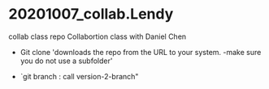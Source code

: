 # 20201007_collab.Lendy
collab class repo
Collabortion class with Daniel Chen

- Git clone <URL> 'downloads the repo from the URL to your system.
   -make sure you do not use a subfolder' <URL>

- `git branch <NAME> : call version-2-branch"

